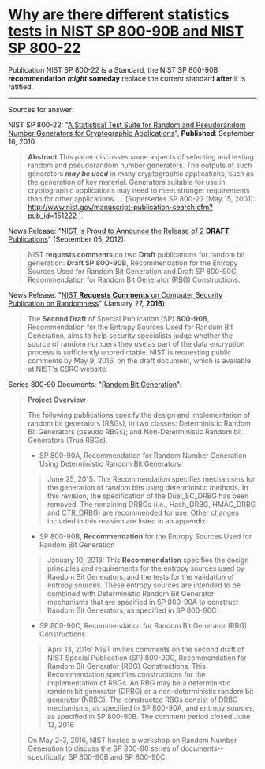 # [Why are there different statistics tests in NIST SP 800-90B and NIST SP 800-22](https://stats.stackexchange.com/questions/366482/why-are-there-different-statistics-tests-in-nist-sp-800-90b-and-nist-sp-800-22)





Publication NIST SP 800-22 is a Standard, the NIST SP 800-90B **recommendation** ***might*** **someday** replace the current standard **after** it is ratified.

------

Sources for answer:

NIST SP 800-22: "[A Statistical Test Suite for Random and Pseudorandom Number Generators for Cryptographic Applications](https://www.nist.gov/publications/statistical-test-suite-random-and-pseudorandom-number-generators-cryptographic)", **Published**: September 16, 2010

> **Abstract**
>  This paper discusses some aspects of selecting and testing random and  pseudorandom number generators. The outputs of such generators ***may be used*** in many cryptographic applications, such as the generation of key  material. Generators suitable for use in cryptographic applications may  need to meet stronger requirements than for other applications. ...
>  [Supersedes SP 800-22 (May 15, 2001): http://www.nist.gov/manuscript-publication-search.cfm?pub_id=151222 ].

News Release: "[NIST is Proud to Announce the Release of 2 **DRAFT** Publications](https://csrc.nist.gov/News/2012/NIST-is-Proud-to-Announce-the-Release-of-2-DRAFT-P)" (September 05, 2012):

> NIST **requests comments** on two **Draft** publications for random bit generation: **Draft SP 800-90B**, Recommendation for the Entropy Sources Used for Random Bit Generation  and Draft SP 800-90C, Recommendation for Random Bit Generator (RBG)  Constructions.

News Release: "[NIST **Requests Comments** on Computer Security Publication on Randomness](https://www.nist.gov/news-events/news/2016/01/nist-requests-comments-computer-security-publication-randomness)" (January 27, **2016**):

> The **Second Draft** of Special Publication (SP) **800-90B**, Recommendation for the Entropy Sources Used for Random Bit Generation,  aims to help security specialists judge whether the source of random  numbers they use as part of the data encryption process is sufficiently  unpredictable. NIST is requesting public comments by May 9, 2016, on the draft document, which is available at NIST's CSRC website.

Series 800-90 Documents: "[Random Bit Generation](https://csrc.nist.gov/Projects/Random-Bit-Generation)":

> **Project Overview**
>
> The following publications specify the design and implementation of  random bit generators (RBGs), in two classes: Deterministic Random Bit  Generators (pseudo RBGs); and Non-Deterministic Random bit Generators  (True RBGs).
>
> - SP 800-90A, Recommendation for Random Number Generation Using Deterministic Random Bit Generators
>
> > June 25, 2015:  This Recommendation specifies mechanisms for the  generation of random bits using deterministic methods. In this revision, the specification of the Dual_EC_DRBG has been removed. The remaining  DRBGs (i.e., Hash_DRBG, HMAC_DRBG and CTR_DRBG) are recommended for use. Other changes included in this revision are listed in an appendix.
>
> - SP 800-90B, **Recommendation** for the Entropy Sources Used for Random Bit Generation
>
> > January 10, 2018:  This **Recommendation** specifies the design principles and requirements for the entropy sources used by  Random Bit Generators, and the tests for the validation of entropy  sources. These entropy sources are intended to be combined with  Deterministic Random Bit Generator mechanisms that are specified in SP  800-90A to construct Random Bit Generators, as specified in SP 800-90C.
>
> - SP 800-90C, Recommendation for Random Bit Generator (RBG) Constructions
>
> > April 13, 2016:  NIST invites comments on the second draft of NIST  Special Publication (SP) 800-90C, Recommendation for Random Bit  Generator (RBG) Constructions. This Recommendation specifies  constructions for the implementation of RBGs. An RBG may be a  deterministic random bit generator (DRBG) or a non-deterministic random  bit generator (NRBG). The constructed RBGs consist of DRBG mechanisms,  as specified in SP 800-90A, and entropy sources, as specified in SP  800-90B.  The comment period closed June 13, 2016
>
> On May 2-3, 2016, NIST hosted a workshop on Random Number Generation  to discuss the SP 800-90 series of documents--specifically, SP 800-90B  and SP 800-90C.